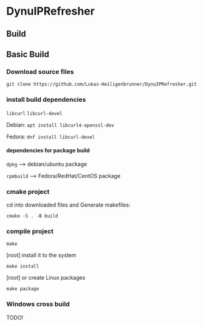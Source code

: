 # DynuIPRefresher

## Build
## Basic Build
### Download source files

`git clone https://github.com/Lukas-Heiligenbrunner/DynuIPRefresher.git`

### install build dependencies

`libcurl`
`libcurl-devel`

Debian:
`apt install libcurl4-openssl-dev`

Fedora:
`dnf install libcurl-devel`

#### dependencies for package build
`dpkg` --> debian/ubuntu package

`rpmbuild` --> Fedora/RedHat/CentOS package

### cmake project
cd into downloaded files and Generate makefiles:

`cmake -S . -B build`

### compile project

`make`

[root] install it to the system

`make install`

[root] or create Linux packages

`make package`



### Windows cross build
TODO!
